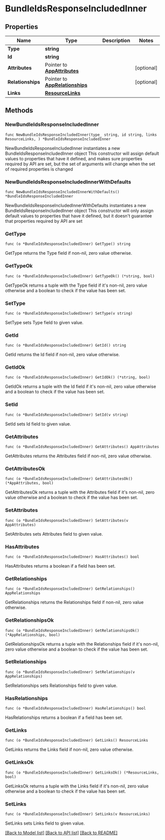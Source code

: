 # BundleIdsResponseIncludedInner

## Properties

Name | Type | Description | Notes
------------ | ------------- | ------------- | -------------
**Type** | **string** |  | 
**Id** | **string** |  | 
**Attributes** | Pointer to [**AppAttributes**](AppAttributes.md) |  | [optional] 
**Relationships** | Pointer to [**AppRelationships**](AppRelationships.md) |  | [optional] 
**Links** | [**ResourceLinks**](ResourceLinks.md) |  | 

## Methods

### NewBundleIdsResponseIncludedInner

`func NewBundleIdsResponseIncludedInner(type_ string, id string, links ResourceLinks, ) *BundleIdsResponseIncludedInner`

NewBundleIdsResponseIncludedInner instantiates a new BundleIdsResponseIncludedInner object
This constructor will assign default values to properties that have it defined,
and makes sure properties required by API are set, but the set of arguments
will change when the set of required properties is changed

### NewBundleIdsResponseIncludedInnerWithDefaults

`func NewBundleIdsResponseIncludedInnerWithDefaults() *BundleIdsResponseIncludedInner`

NewBundleIdsResponseIncludedInnerWithDefaults instantiates a new BundleIdsResponseIncludedInner object
This constructor will only assign default values to properties that have it defined,
but it doesn't guarantee that properties required by API are set

### GetType

`func (o *BundleIdsResponseIncludedInner) GetType() string`

GetType returns the Type field if non-nil, zero value otherwise.

### GetTypeOk

`func (o *BundleIdsResponseIncludedInner) GetTypeOk() (*string, bool)`

GetTypeOk returns a tuple with the Type field if it's non-nil, zero value otherwise
and a boolean to check if the value has been set.

### SetType

`func (o *BundleIdsResponseIncludedInner) SetType(v string)`

SetType sets Type field to given value.


### GetId

`func (o *BundleIdsResponseIncludedInner) GetId() string`

GetId returns the Id field if non-nil, zero value otherwise.

### GetIdOk

`func (o *BundleIdsResponseIncludedInner) GetIdOk() (*string, bool)`

GetIdOk returns a tuple with the Id field if it's non-nil, zero value otherwise
and a boolean to check if the value has been set.

### SetId

`func (o *BundleIdsResponseIncludedInner) SetId(v string)`

SetId sets Id field to given value.


### GetAttributes

`func (o *BundleIdsResponseIncludedInner) GetAttributes() AppAttributes`

GetAttributes returns the Attributes field if non-nil, zero value otherwise.

### GetAttributesOk

`func (o *BundleIdsResponseIncludedInner) GetAttributesOk() (*AppAttributes, bool)`

GetAttributesOk returns a tuple with the Attributes field if it's non-nil, zero value otherwise
and a boolean to check if the value has been set.

### SetAttributes

`func (o *BundleIdsResponseIncludedInner) SetAttributes(v AppAttributes)`

SetAttributes sets Attributes field to given value.

### HasAttributes

`func (o *BundleIdsResponseIncludedInner) HasAttributes() bool`

HasAttributes returns a boolean if a field has been set.

### GetRelationships

`func (o *BundleIdsResponseIncludedInner) GetRelationships() AppRelationships`

GetRelationships returns the Relationships field if non-nil, zero value otherwise.

### GetRelationshipsOk

`func (o *BundleIdsResponseIncludedInner) GetRelationshipsOk() (*AppRelationships, bool)`

GetRelationshipsOk returns a tuple with the Relationships field if it's non-nil, zero value otherwise
and a boolean to check if the value has been set.

### SetRelationships

`func (o *BundleIdsResponseIncludedInner) SetRelationships(v AppRelationships)`

SetRelationships sets Relationships field to given value.

### HasRelationships

`func (o *BundleIdsResponseIncludedInner) HasRelationships() bool`

HasRelationships returns a boolean if a field has been set.

### GetLinks

`func (o *BundleIdsResponseIncludedInner) GetLinks() ResourceLinks`

GetLinks returns the Links field if non-nil, zero value otherwise.

### GetLinksOk

`func (o *BundleIdsResponseIncludedInner) GetLinksOk() (*ResourceLinks, bool)`

GetLinksOk returns a tuple with the Links field if it's non-nil, zero value otherwise
and a boolean to check if the value has been set.

### SetLinks

`func (o *BundleIdsResponseIncludedInner) SetLinks(v ResourceLinks)`

SetLinks sets Links field to given value.



[[Back to Model list]](../README.md#documentation-for-models) [[Back to API list]](../README.md#documentation-for-api-endpoints) [[Back to README]](../README.md)


